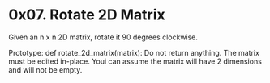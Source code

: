 # 0x07. Rotate 2D Matrix
Given an n x n 2D matrix, rotate it 90 degrees clockwise.

Prototype: def rotate_2d_matrix(matrix):
Do not return anything. The matrix must be edited in-place.
Youi can assume the matrix will have 2 dimensions and will not be empty.
